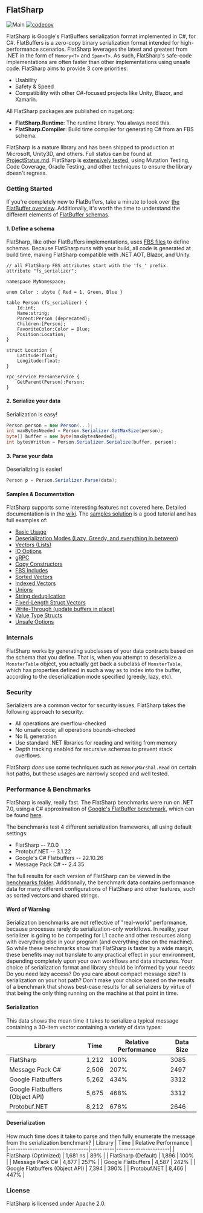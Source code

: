 ## FlatSharp
![Main](https://github.com/jamescourtney/FlatSharp/actions/workflows/dotnet.yml/badge.svg?branch=main)
[![codecov](https://codecov.io/gh/jamescourtney/FlatSharp/branch/main/graph/badge.svg?token=6EUECHZGT4)](https://codecov.io/gh/jamescourtney/FlatSharp)

FlatSharp is Google's FlatBuffers serialization format implemented in C#, for C#. FlatBuffers is a zero-copy binary serialization format intended for high-performance scenarios. 
FlatSharp leverages the latest and greatest from .NET in the form of `Memory<T>` and `Span<T>`.
As such, FlatSharp's safe-code implementations are often faster than other implementations using unsafe code. FlatSharp aims to provide 3 core priorities:

- Usability
- Safety & Speed
- Compatibility with other C#-focused projects like Unity, Blazor, and Xamarin.

All FlatSharp packages are published on nuget.org:
- **FlatSharp.Runtime**: The runtime library. You always need this.
- **FlatSharp.Compiler**: Build time compiler for generating C# from an FBS schema.

FlatSharp is a mature library and has been shipped to production at Microsoft, Unity3D, and others. Full status can be found at [ProjectStatus.md](ProjectStatus.md). FlatSharp is [extensively tested](https://github.com/jamescourtney/FlatSharp/wiki/Testing), using Mutation Testing, Code Coverage, Oracle Testing, and other techniques to ensure the library doesn't regress.

### Getting Started
If you're completely new to FlatBuffers, take a minute to look over [the FlatBuffer overview](https://google.github.io/flatbuffers/index.html#flatbuffers_overview). Additionally, it's worth the time to understand the different elements of [FlatBuffer schemas](https://google.github.io/flatbuffers/flatbuffers_guide_writing_schema.html).

#### 1. Define a schema
FlatSharp, like other FlatBuffers implementations, uses [FBS files](samples/Example00-Basics/Basics.fbs) to define schemas. Because FlatSharp runs with your build, all code is generated at build time, making FlatSharp compatible with .NET AOT, Blazor, and Unity.

``` fbs
// all FlatSharp FBS attributes start with the 'fs_' prefix.
attribute "fs_serializer";

namespace MyNamespace;

enum Color : ubyte { Red = 1, Green, Blue }

table Person (fs_serializer) {
    Id:int;
    Name:string;
    Parent:Person (deprecated);
    Children:[Person];
    FavoriteColor:Color = Blue;
    Position:Location;
}

struct Location {
    Latitude:float;
    Longitude:float;
}

rpc_service PersonService {
    GetParent(Person):Person;
}
```

#### 2. Serialize your data
Serialization is easy!
```c#
Person person = new Person(...);
int maxBytesNeeded = Person.Serializer.GetMaxSize(person);
byte[] buffer = new byte[maxBytesNeeded];
int bytesWritten = Person.Serializer.Serialize(buffer, person);
```

#### 3. Parse your data
Deserializing is easier!
```c#
Person p = Person.Serializer.Parse(data);
```

#### Samples & Documentation
FlatSharp supports some interesting features not covered here. Detailed documentation is in the [wiki](https://github.com/jamescourtney/FlatSharp/wiki). The [samples solution](samples/) is a good tutorial and has full examples of:
- [Basic Usage](samples/Example00-Basics/)
- [Deserialization Modes (Lazy, Greedy, and everything in between)](samples/Example01-DeserializationModes/)
- [Vectors (Lists)](samples/Example02-Vectors/)
- [IO Options](samples/Example03-IOOptions/)
- [gRPC](samples/Example04-gRPC/)
- [Copy Constructors](samples/Example05-CopyConstructors/)
- [FBS Includes](samples/Example06-Includes/)
- [Sorted Vectors](samples/Example07-SortedVectors/)
- [Indexed Vectors](samples/Example08-IndexedVectors/)
- [Unions](samples/Example09-Unions/)
- [String deduplication](samples/Example10-SharedStrings/)
- [Fixed-Length Struct Vectors](samples/Example11-StructVectors/)
- [Write-Through (update buffers in place)](samples/Example12-WriteThrough/)
- [Value Type Structs](samples/Example13-ValueStructs/)
- [Unsafe Options](samples/Example14-UnsafeOptions/)

### Internals
FlatSharp works by generating subclasses of your data contracts based on the schema that you define. 
That is, when you attempt to deserialize a `MonsterTable` object, you actually get back a subclass of `MonsterTable`, 
which has properties defined in such a way as to index into the buffer, according to the deserialization mode specified (greedy, lazy, etc).

### Security
Serializers are a common vector for security issues. FlatSharp takes the following approach to security:
- All operations are overflow-checked
- No unsafe code; all operations bounds-checked
- No IL generation
- Use standard .NET libraries for reading and writing from memory
- Depth tracking enabled for recursive schemas to prevent stack overflows.

FlatSharp *does* use some techniques such as `MemoryMarshal.Read` on certain hot paths, but these usages are narrowly scoped and well tested.

### Performance & Benchmarks
FlatSharp is really, really fast. The FlatSharp benchmarks were run on .NET 7.0, using a C# approximation of [Google's FlatBuffer benchmark](https://github.com/google/flatbuffers/tree/benchmarks/benchmarks/cpp/FB), which can be found [here](src/Benchmark).

The benchmarks test 4 different serialization frameworks, all using default settings:
- FlatSharp -- 7.0.0
- Protobuf.NET -- 3.1.22
- Google's C# Flatbuffers -- 22.10.26
- Message Pack C# -- 2.4.35

The full results for each version of FlatSharp can be viewed in the [benchmarks folder](benchmarks). Additionally, the benchmark data contains performance data for many different configurations of FlatSharp and other features, such as sorted vectors and shared strings.

#### Word of Warning
Serialization benchmarks are not reflective of "real-world" performance, because processes rarely do serialization-only workflows. In reality, your serializer is going to be competing for L1 cache and other resources along with everything else in your program (and everything else on the machine). So while these benchmarks show that FlatSharp is faster by a wide margin, these benefits may not translate to any practical effect in your environment, depending completely upon your own workflows and data structures. Your choice of serialization format and library should be informed by your needs: Do you need lazy access? Do you care about compact message size? Is serialization on your hot path? Don't make your choice based on the results of a benchmark that shows best-case results for all serializers by virtue of that being the only thing running on the machine at that point in time.

#### Serialization
This data shows the mean time it takes to serialize a typical message containing a 30-item vector containing a variety of data types:

| Library                         | Time     | Relative Performance | Data Size |
|---------------------------------|----------|----------------------|-----------|
| FlatSharp                       | 1,212    | 100%                 | 3085      |
| Message Pack C#                 | 2,506    | 207%                 | 2497      |
| Google Flatbuffers              | 5,262    | 434%                 | 3312      |
| Google Flatbuffers (Object API) | 5,675    | 468%                 | 3312      |
| Protobuf.NET                    | 8,212    | 678%                 | 2646      |

#### Deserialization
How much time does it take to parse and then fully enumerate the message from the serialization benchmark?
| Library                         | Time     | Relative Performance |
|---------------------------------|----------|----------------------|
| FlatSharp (Optimized)           | 1,681 ns | 89%                  |
| FlatSharp (Default)             | 1,896    | 100%                 |
| Message Pack C#                 | 4,877    | 257%                 |
| Google Flatbuffers              | 4,587    | 242%                 |
| Google Flatbuffers (Object API) | 7,394    | 390%                 |
| Protobuf.NET                    | 8,466    | 447%                 |

### License
FlatSharp is licensed under Apache 2.0.
